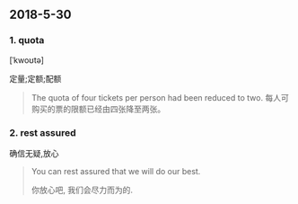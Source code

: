 ## 2018-5-30

### 1. quota

[ˈkwoʊtə]

定量;定额;配额

> The quota of four tickets per person had been reduced to two.
> 每人可购买的票的限额已经由四张降至两张。

### 2. rest assured

确信无疑,放心

> You can rest assured that we will do our best.
> 
> 你放心吧, 我们会尽力而为的.
